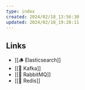```yaml
---
type: index
created: 2024/02/18_13:56:30
updated: 2024/02/18_19:28:11
---
```


## Links
- [[🪵 Elasticsearch]]
- [[🌊 Kafka]]
- [[🐰 RabbitMQ]]
- [[🧱 Redis]]
